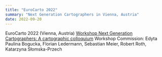 ```yaml
---
title: "EuroCarto 2022"
summary: "Next Generation Cartographers in Vienna, Austria"
date: 2022-09-20
---
```


EuroCarto 2022 (Vienna, Austria) [Workshop Next Generation Cartographers: A cartographic colloquium](https://visualisierung.dgfk.net/en/events/eurocarto2022/)
Workshop Commission: Edyta Paulina Bogucka, Florian Ledermann, Sebastian Meier, Robert Roth, Katarzyna Słomska-Przech
